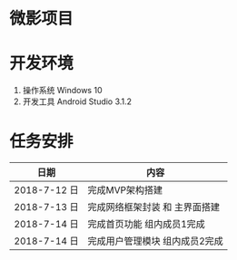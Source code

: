 # 微影项目

# 开发环境
  1. 操作系统 Windows 10
  2. 开发工具 Android Studio 3.1.2

# 任务安排
日期 | 内容
----|----
2018-7-12 日 | 完成MVP架构搭建
2018-7-13 日 | 完成网络框架封装 和 主界面搭建
2018-7-14 日 | 完成首页功能  组内成员1完成
2018-7-14 日 | 完成用户管理模块 组内成员2完成
